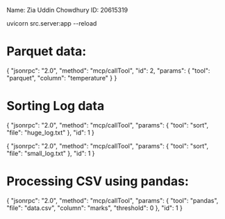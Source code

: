 Name: Zia Uddin Chowdhury
ID: 20615319

uvicorn src.server:app --reload

# Parquet data:
{
  "jsonrpc": "2.0",
  "method": "mcp/callTool",
  "id": 2,
  "params": {
    "tool": "parquet",
    "column": "temperature"
  }
}

# Sorting Log data
{
    "jsonrpc": "2.0",
    "method": "mcp/callTool",
    "params": {
        "tool": "sort",
        "file": "huge_log.txt"
    },
    "id": 1
}

{
    "jsonrpc": "2.0",
    "method": "mcp/callTool",
    "params": {
        "tool": "sort",
        "file": "small_log.txt"
    },
    "id": 1
}

# Processing CSV using pandas:
{
    "jsonrpc": "2.0",
    "method": "mcp/callTool",
    "params": {
        "tool": "pandas",
        "file": "data.csv",
        "column": "marks",
        "threshold": 0
    },
    "id": 1
}